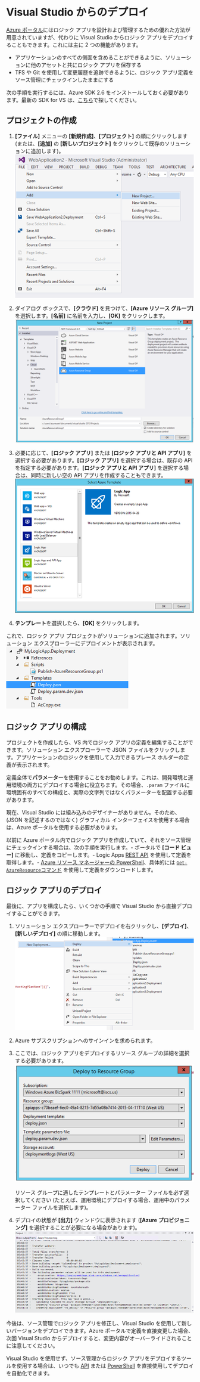 <properties 
	pageTitle="Visual Studio からのデプロイ" 
	description="Visual Studio でプロジェクトを作成してロジック アプリを管理します。" 
	authors="stepsic-microsoft-com" 
	manager="dwrede" 
	editor="" 
	services="app-service\logic" 
	documentationCenter=""/>

<tags
	ms.service="app-service-logic"
	ms.workload="integration"
	ms.tgt_pltfrm="na"
	ms.devlang="na"
	ms.topic="article"
	ms.date="04/26/2015"
	ms.author="stepsic"/>
	
# Visual Studio からのデプロイ

[Azure ポータル](https://portal.azure.com)にはロジック アプリを設計および管理するための優れた方法が用意されていますが、代わりに Visual Studio からロジック アプリをデプロイすることもできます。これには主に 2 つの機能があります。

- アプリケーションのすべての側面を含めることができるように、ソリューションに他のアセットと共にロジック アプリを保存する
- TFS や Git を使用して変更履歴を追跡できるように、ロジック アプリ定義をソース管理にチェックインしたままにする 

次の手順を実行するには、Azure SDK 2.6 をインストールしておく必要があります。最新の SDK for VS は、[こちら](http://azure.microsoft.com/downloads/)で探してください。

## プロジェクトの作成

1. **[ファイル]** メニューの **[新規作成]**、**[プロジェクト]** の順にクリックします (または、**[追加]** の **[新しいプロジェクト]** をクリックして既存のソリューションに追加します)。![[ファイル] メニュー](./media/app-service-logic-deploy-from-vs/filemenu.png)

2. ダイアログ ボックスで、**[クラウド]** を見つけて、**[Azure リソース グループ]** を選択します。**[名前]** に名前を入力し、**[OK]** をクリックします。![新しいプロジェクトの追加](./media/app-service-logic-deploy-from-vs/addnewproject.png)

3. 必要に応じて、**[ロジック アプリ]** または **[ロジック アプリと API アプリ]** を選択する必要があります。**[ロジック アプリ]** を選択する場合は、既存の API を指定する必要があります。**[ロジック アプリと API アプリ]** を選択する場合は、同時に新しい空の API アプリを作成することもできます。![Azure テンプレートの選択](./media/app-service-logic-deploy-from-vs/selectazuretemplate.png)

4. **テンプレート**を選択したら、**[OK]** をクリックします。

これで、ロジック アプリ プロジェクトがソリューションに追加されます。ソリューション エクスプローラーにデプロイメントが表示されます。![デプロイ](./media/app-service-logic-deploy-from-vs/deployment.png)

## ロジック アプリの構成

プロジェクトを作成したら、VS 内でロジック アプリの定義を編集することができます。ソリューション エクスプローラーで JSON ファイルをクリックします。アプリケーションのロジックを使用して入力できるプレース ホルダーの定義が表示されます。

定義全体で**パラメーター**を使用することをお勧めします。これは、開発環境と運用環境の両方にデプロイする場合に役立ちます。その場合、`.param` ファイルに環境固有のすべての構成と、実際の文字列ではなくパラメーターを配置する必要があります。

現在、Visual Studio には組み込みのデザイナーがありません。そのため、(JSON を記述するのではなく) グラフィカル インターフェイスを使用する場合は、Azure ポータルを使用する必要があります。

以前に Azure ポータル内でロジック アプリを作成していて、それをソース管理にチェックインする場合は、次の手順を実行します。- ポータルで **[コード ビュー]** に移動し、定義をコピーします。- Logic Apps [REST API](https://msdn.microsoft.com/library/azure/dn948510.aspx) を使用して定義を取得します。- [Azure リソース マネージャーの PowerShell](../powershell-azure-resource-manager.md)、具体的には [`Get-AzureResource`コマンド](https://msdn.microsoft.com/library/dn654579.aspx) を使用して定義をダウンロードします。

## ロジック アプリのデプロイ

最後に、アプリを構成したら、いくつかの手順で Visual Studio から直接デプロイすることができます。

1. ソリューション エクスプローラーでデプロイを右クリックし、**[デプロイ]**、**[新しいデプロイ]** の順に移動します。![新しいデプロイ](./media/app-service-logic-deploy-from-vs/newdeployment.png)

2. Azure サブスクリプションへのサインインを求められます。

3. ここでは、ロジック アプリをデプロイするリソース グループの詳細を選択する必要があります。![リソース グループへのデプロイ](./media/app-service-logic-deploy-from-vs/deploytoresourcegroup.png)

    リソース グループに適したテンプレートとパラメーター ファイルを必ず選択してください (たとえば、運用環境にデプロイする場合、運用中のパラメーター ファイルを選択します)。
    
4. デプロイの状態が **[出力]** ウィンドウに表示されます (**[Azure プロビジョニング]** を選択することが必要になる場合があります)。![出力](./media/app-service-logic-deploy-from-vs/output.png)

今後は、ソース管理でロジック アプリを修正し、Visual Studio を使用して新しいバージョンをデプロイできます。Azure ポータルで定義を直接変更した場合、次回 Visual Studio からデプロイすると、変更内容がオーバーライドされることに注意してください。

Visual Studio を使用せず、ソース管理からロジック アプリをデプロイするツールを使用する場合は、いつでも [API](https://msdn.microsoft.com/library/azure/dn948510.aspx) または [PowerShell](../powershell-azure-resource-manager.md) を直接使用してデプロイを自動化できます。

<!---HONumber=62-->